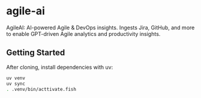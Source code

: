 # agile-ai
AgileAI: AI-powered Agile &amp; DevOps insights. Ingests Jira, GitHub, and more to enable GPT-driven Agile analytics and productivity insights.

## Getting Started
After cloning, install dependencies with uv:
```bash
uv venv
uv sync
. .venv/bin/acttivate.fish
```
